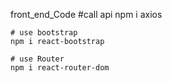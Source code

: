 



front_end_Code
    #call api 
    npm i axios

    # use bootstrap 
    npm i react-bootstrap

    # use Router
    npm i react-router-dom